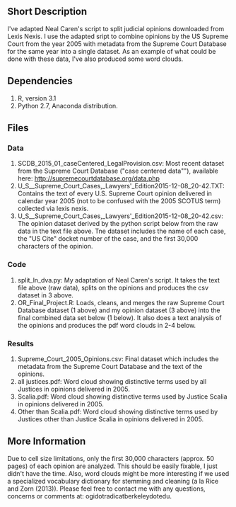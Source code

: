 ## Short Description

I've adapted Neal Caren's script to split judicial opinions downloaded from Lexis Nexis. I use the adapted sript to combine
opinions by the US Supreme Court from the year 2005 with metadata from the Supreme Court Database for the same year into a single dataset. As an example of what could be done with these data, I've also produced some word clouds.

## Dependencies

1. R, version 3.1
2. Python 2.7, Anaconda distribution.

## Files

### Data

1. SCDB_2015_01_caseCentered_LegalProvision.csv: Most recent dataset from the Supreme Court Database ("case centered data""), available here: http://supremecourtdatabase.org/data.php 
2. U_S__Supreme_Court_Cases,_Lawyers'_Edition2015-12-08_20-42.TXT: Contains the text of every U.S. Supreme Court opinion delivered in calendar year 2005 (not to be confused with the 2005 SCOTUS term) collected via lexis nexis.
3. U_S__Supreme_Court_Cases,_Lawyers'_Edition2015-12-08_20-42.csv: The opinion dataset derived by the python script below from the raw data in the text file above. Tne dataset includes the name of each case, the "US Cite" docket number of the case, and the first 30,000 characters of the opinion. 

### Code

1. split_ln_dva.py: My adaptation of Neal Caren's script. It takes the text file above (raw data), splits on the opinions and produces the csv dataset in 3 above.
2. OR_Final_Project.R: Loads, cleans, and merges the raw Supreme Court Database dataset (1 above) and my opinion dataset (3 above) into the final combined data set below (1 below). It also does a text analysis of the opinions and produces the pdf word clouds in 2-4 below.

### Results

1. Supreme_Court_2005_Opinions.csv: Final dataset which includes the metadata from the Supreme Court Database and the text of the opinions.
2. all justices.pdf: Word cloud showing distinctive terms used by all Justices in opinions delivered in 2005.
3. Scalia.pdf: Word cloud showing distinctive terms used by Justice Scalia in opinions delivered in 2005.
4. Other than Scalia.pdf: Word cloud showing distinctive terms used by Justices other than Justice Scalia in opinions delivered in 2005.

## More Information

Due to cell size limitations, only the first 30,000 characters (approx. 50 pages) of each opinion are analyzed. This should be easily fixable, I just didn't have the time. Also, word clouds might be more interesting if we used a specialized vocabulary dictionary for stemming and cleaning (a la Rice and Zorn (2013)). Please feel free to contact me with any questions, concerns or comments at: ogidotradicatberkeleydotedu.
